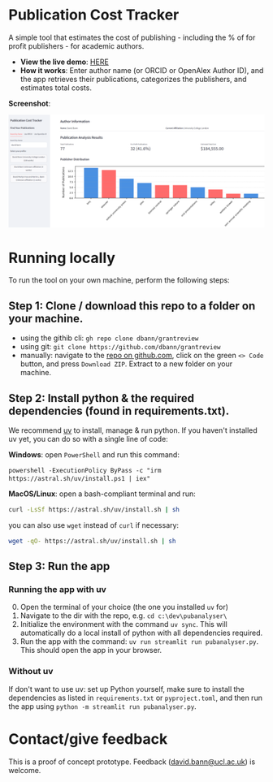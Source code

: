 # Publication Cost Tracker
A simple tool that estimates the cost of publishing - including the % of for profit publishers - for academic authors.

- **View the live demo**: [HERE](https://pubanalyser.streamlit.app/)
- **How it works**: Enter author name (or ORCID or OpenAlex Author ID), and the app retrieves their publications, categorizes the publishers, and estimates total costs.

**Screenshot**:

![Screenshot of the Publication Cost Tracker](screenshot.png)

# Running locally
To run the tool on your own machine, perform the following steps:
## Step 1: Clone / download this repo to a folder on your machine.
- using the githib cli: `gh repo clone dbann/grantreview`
- using git: `git clone https://github.com/dbann/grantreview`
- manually: navigate to the [repo on github.com](https://github.com/dbann/grantreview), click on the green `<> Code` button, and press `Download ZIP`. Extract to a new folder on your machine.
## Step 2: Install python & the required dependencies (found in requirements.txt).
We recommend [uv](https://docs.astral.sh/uv/) to install, manage & run python. If you haven't installed uv yet, you can do so with a single line of code:

**Windows**: open `PowerShell` and run this command:
```pwsh
powershell -ExecutionPolicy ByPass -c "irm https://astral.sh/uv/install.ps1 | iex"
```
**MacOS/Linux**: open a bash-compliant terminal and run:
```bash
curl -LsSf https://astral.sh/uv/install.sh | sh
```
you can also use `wget` instead of `curl` if necessary:
```bash
wget -qO- https://astral.sh/uv/install.sh | sh
```
## Step 3: Run the app

### Running the app with uv
0. Open the terminal of your choice (the one you installed `uv` for)
1. Navigate to the dir with the repo, e.g. `cd c:\dev\pubanalyser\`
2. Initialize the environment with the command `uv sync`. This will automatically do a local install of python with all dependencies required.
3. Run the app with the command: `uv run streamlit run pubanalyser.py`. This should open the app in your browser.

### Without uv
If don't want to use uv: set up Python yourself, make sure to install the dependencies as listed in `requirements.txt` or `pyproject.toml`, and then run the app using `python -m streamlit run pubanalyser.py`.

# Contact/give feedback
This is a proof of concept prototype. Feedback (david.bann@ucl.ac.uk) is welcome.
